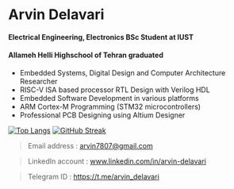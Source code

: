 Arvin Delavari
======================================
#### Electrical Engineering, Electronics BSc Student at IUST
#### Allameh Helli Highschool of Tehran graduated

- Embedded Systems, Digital Design and Computer Architecture Researcher
- RISC-V ISA based processor RTL Design with Verilog HDL
- Embedded Software Development in various platforms
- ARM Cortex-M Programming (STM32 microcontrollers)
- Professional PCB Designing using Altium Designer

[![Top Langs](https://github-readme-stats.vercel.app/api/top-langs/?username=ArvinDelavari&layout=compact&theme=highcontrast&hide_border=true&langs_count=8)](https://github.com/anuraghazra/github-readme-stats) 
[![GitHub Streak](https://streak-stats.demolab.com?user=ArvinDelavari&theme=highcontrast&hide_border=true)](https://git.io/streak-stats)

> Email address    : arvin7807@gmail.com

> LinkedIn account : www.linkedin.com/in/arvin-delavari

> Telegram  ID     : https://t.me/arvin_delavari
